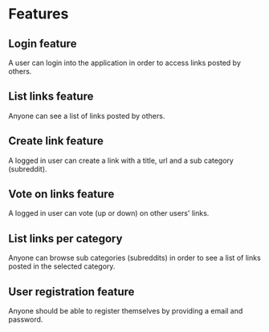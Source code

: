 # Features

## Login feature
A user can login into the application in order to access links posted by
others.

## List links feature
Anyone can see a list of links posted by others.

## Create link feature
A logged in user can create a link with a title, url and a sub category
(subreddit).

## Vote on links feature
A logged in user can vote (up or down) on other users' links.

## List links per category
Anyone can browse sub categories (subreddits) in order to see a list of links
posted in the selected category.

## User registration feature
Anyone should be able to register themselves by providing a email and password.
